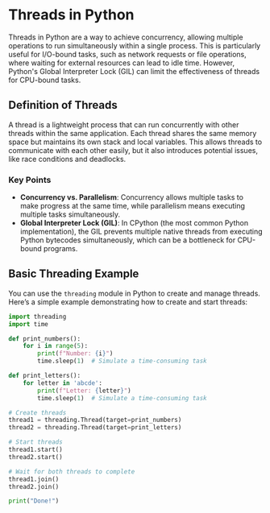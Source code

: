 # Threads in Python

Threads in Python are a way to achieve concurrency, allowing multiple operations to run simultaneously within a single process. This is particularly useful for I/O-bound tasks, such as network requests or file operations, where waiting for external resources can lead to idle time. However, Python's Global Interpreter Lock (GIL) can limit the effectiveness of threads for CPU-bound tasks.

## Definition of Threads

A thread is a lightweight process that can run concurrently with other threads within the same application. Each thread shares the same memory space but maintains its own stack and local variables. This allows threads to communicate with each other easily, but it also introduces potential issues, like race conditions and deadlocks.

### Key Points

- **Concurrency vs. Parallelism**: Concurrency allows multiple tasks to make progress at the same time, while parallelism means executing multiple tasks simultaneously.
- **Global Interpreter Lock (GIL)**: In CPython (the most common Python implementation), the GIL prevents multiple native threads from executing Python bytecodes simultaneously, which can be a bottleneck for CPU-bound programs.

## Basic Threading Example

You can use the `threading` module in Python to create and manage threads. Here’s a simple example demonstrating how to create and start threads:

```python
import threading
import time

def print_numbers():
    for i in range(5):
        print(f"Number: {i}")
        time.sleep(1)  # Simulate a time-consuming task

def print_letters():
    for letter in 'abcde':
        print(f"Letter: {letter}")
        time.sleep(1)  # Simulate a time-consuming task

# Create threads
thread1 = threading.Thread(target=print_numbers)
thread2 = threading.Thread(target=print_letters)

# Start threads
thread1.start()
thread2.start()

# Wait for both threads to complete
thread1.join()
thread2.join()

print("Done!")
```